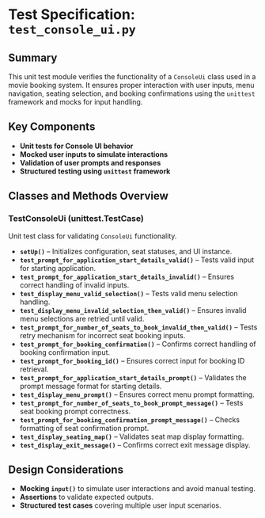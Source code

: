 
# Test Specification: `test_console_ui.py`

## **Summary**
This unit test module verifies the functionality of a `ConsoleUi` class used in a movie booking system. It ensures proper interaction with user inputs, menu navigation, seating selection, and booking confirmations using the `unittest` framework and mocks for input handling.

## **Key Components**
- **Unit tests for Console UI behavior**
- **Mocked user inputs to simulate interactions**
- **Validation of user prompts and responses**
- **Structured testing using `unittest` framework**

## **Classes and Methods Overview**
### **TestConsoleUi (unittest.TestCase)**
Unit test class for validating `ConsoleUi` functionality.

- **`setUp()`** – Initializes configuration, seat statuses, and UI instance.
- **`test_prompt_for_application_start_details_valid()`** – Tests valid input for starting application.
- **`test_prompt_for_application_start_details_invalid()`** – Ensures correct handling of invalid inputs.
- **`test_display_menu_valid_selection()`** – Tests valid menu selection handling.
- **`test_display_menu_invalid_selection_then_valid()`** – Ensures invalid menu selections are retried until valid.
- **`test_prompt_for_number_of_seats_to_book_invalid_then_valid()`** – Tests retry mechanism for incorrect seat booking inputs.
- **`test_prompt_for_booking_confirmation()`** – Confirms correct handling of booking confirmation input.
- **`test_prompt_for_booking_id()`** – Ensures correct input for booking ID retrieval.
- **`test_prompt_for_application_start_details_prompt()`** – Validates the prompt message format for starting details.
- **`test_display_menu_prompt()`** – Ensures correct menu prompt formatting.
- **`test_prompt_for_number_of_seats_to_book_prompt_message()`** – Tests seat booking prompt correctness.
- **`test_prompt_for_booking_confirmation_prompt_message()`** – Checks formatting of seat confirmation prompt.
- **`test_display_seating_map()`** – Validates seat map display formatting.
- **`test_display_exit_message()`** – Confirms correct exit message display.

## **Design Considerations**
- **Mocking `input()`** to simulate user interactions and avoid manual testing.
- **Assertions** to validate expected outputs.
- **Structured test cases** covering multiple user input scenarios.

